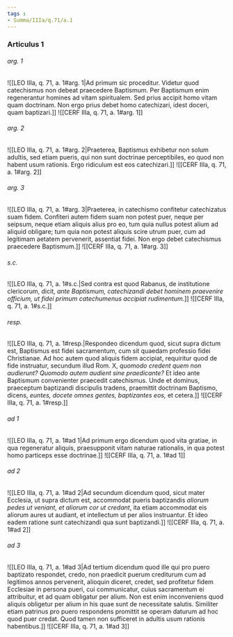 ```yaml
---
tags : 
- Summa/IIIa/q.71/a.1
---
```


### Articulus 1

###### arg. 1
![[LEO IIIa, q. 71, a. 1#arg. 1|Ad primum sic proceditur. Videtur quod catechismus non debeat praecedere Baptismum. Per Baptismum enim regenerantur homines ad vitam spiritualem. Sed prius accipit homo vitam quam doctrinam. Non ergo prius debet homo catechizari, idest doceri, quam baptizari.]]
![[CERF IIIa, q. 71, a. 1#arg. 1]]

###### arg. 2
![[LEO IIIa, q. 71, a. 1#arg. 2|Praeterea, Baptismus exhibetur non solum adultis, sed etiam pueris, qui non sunt doctrinae perceptibiles, eo quod non habent usum rationis. Ergo ridiculum est eos catechizari.]]
![[CERF IIIa, q. 71, a. 1#arg. 2]]

###### arg. 3
![[LEO IIIa, q. 71, a. 1#arg. 3|Praeterea, in catechismo confitetur catechizatus suam fidem. Confiteri autem fidem suam non potest puer, neque per seipsum, neque etiam aliquis alius pro eo, tum quia nullus potest alium ad aliquid obligare; tum quia non potest aliquis scire utrum puer, cum ad legitimam aetatem pervenerit, assentiat fidei. Non ergo debet catechismus praecedere Baptismum.]]
![[CERF IIIa, q. 71, a. 1#arg. 3]]

###### s.c.
![[LEO IIIa, q. 71, a. 1#s.c.|Sed contra est quod Rabanus, de institutione clericorum, dicit, *ante Baptismum, catechizandi debet hominem praevenire officium, ut fidei primum catechumenus accipiat rudimentum*.]]
![[CERF IIIa, q. 71, a. 1#s.c.]]

###### resp.
![[LEO IIIa, q. 71, a. 1#resp.|Respondeo dicendum quod, sicut supra dictum est, Baptismus est fidei sacramentum, cum sit quaedam professio fidei Christianae. Ad hoc autem quod aliquis fidem accipiat, requiritur quod de fide instruatur, secundum illud Rom. X, *quomodo credent quem non audierunt? Quomodo autem audient sine praedicante?* Et ideo ante Baptismum convenienter praecedit catechismus. Unde et dominus, praeceptum baptizandi discipulis tradens, praemittit doctrinam Baptismo, dicens, *euntes, docete omnes gentes, baptizantes eos,* et cetera.]]
![[CERF IIIa, q. 71, a. 1#resp.]]

###### ad 1
![[LEO IIIa, q. 71, a. 1#ad 1|Ad primum ergo dicendum quod vita gratiae, in qua regeneratur aliquis, praesupponit vitam naturae rationalis, in qua potest homo particeps esse doctrinae.]]
![[CERF IIIa, q. 71, a. 1#ad 1]]

###### ad 2
![[LEO IIIa, q. 71, a. 1#ad 2|Ad secundum dicendum quod, sicut mater Ecclesia, ut supra dictum est, accommodat pueris baptizandis *aliorum pedes ut veniant, et aliorum cor ut credant*, ita etiam accommodat eis aliorum aures ut audiant, et intellectum ut per alios instruantur. Et ideo eadem ratione sunt catechizandi qua sunt baptizandi.]]
![[CERF IIIa, q. 71, a. 1#ad 2]]

###### ad 3
![[LEO IIIa, q. 71, a. 1#ad 3|Ad tertium dicendum quod ille qui pro puero baptizato respondet, credo, non praedicit puerum crediturum cum ad legitimos annos pervenerit, alioquin diceret, credet, sed profitetur fidem Ecclesiae in persona pueri, cui communicatur, cuius sacramentum ei attribuitur, et ad quam obligatur per alium. Non est enim inconveniens quod aliquis obligetur per alium in his quae sunt de necessitate salutis. Similiter etiam patrinus pro puero respondens promittit se operam daturum ad hoc quod puer credat. Quod tamen non sufficeret in adultis usum rationis habentibus.]]
![[CERF IIIa, q. 71, a. 1#ad 3]]

